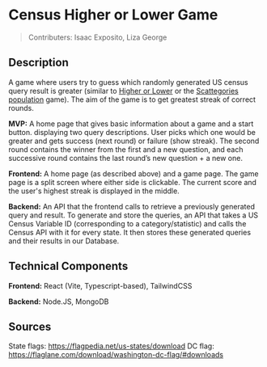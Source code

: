 # Census Higher or Lower Game
> Contributers: Isaac Exposito, Liza George

## Description
A game where users try to guess which randomly generated US census query result is greater (similar to [Higher or Lower](https://www.higherlowergame.com/) or the [Scattegories population](https://www.stattogories.com/population/countries.html) game). The aim of the game is to get greatest streak of correct rounds.


**MVP:** A home page that gives basic information about a game and a start button. displaying two query descriptions. User picks which one would be greater and gets success (next round) or failure (show streak). The second round contains the winner from the first and a new question, and each successive round contains the last round’s new question + a new one. 


**Frontend:** A home page (as described above) and a game page. The game page is a split screen where either side is clickable. The current score and the user's highest streak is displayed in the middle.


**Backend:** An API that the frontend calls to retrieve a previously generated query and result. To generate and store the queries, an API that takes a US Census Variable ID (corresponding to a category/statistic) and calls the Census API with it for every state. It then stores these generated queries and their results in our Database.

## Technical Components
**Frontend:** React (Vite, Typescript-based), TailwindCSS

**Backend:** Node.JS, MongoDB

## Sources
State flags: https://flagpedia.net/us-states/download 
DC flag: https://flaglane.com/download/washington-dc-flag/#downloads 
